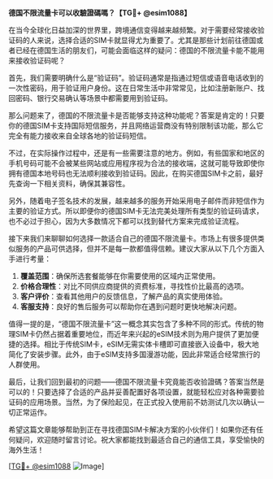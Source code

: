 **德国不限流量卡可以收驗證碼嗎？【TG💪+ @esim1088】**

在当今全球化日益加深的世界里，跨境通信变得越来越频繁。对于需要经常接收验证码的人来说，选择合适的SIM卡就显得尤为重要了。尤其是那些计划前往德国或者已经在德国生活的朋友们，可能会面临这样的疑问：德国的不限流量卡能不能用来接收验证码呢？

首先，我们需要明确什么是“验证码”。验证码通常是指通过短信或语音电话收到的一次性密码，用于验证用户身份。这在日常生活中非常常见，比如注册新账户、找回密码、银行交易确认等场景中都需要用到验证码。

那么问题来了，德国的不限流量卡是否能够支持这种功能呢？答案是肯定的！只要你的德国SIM卡支持国际短信服务，并且网络运营商没有特别限制该功能，那么它完全有能力接收来自全球各地的验证码短信。

不过，在实际操作过程中，还是有一些需要注意的地方。例如，有些国家和地区的手机号码可能不会被某些网站或应用程序视为合法的接收端，这就可能导致即使你拥有德国本地号码也无法顺利接收到验证码。因此，在购买德国SIM卡之前，最好先查询一下相关资料，确保其兼容性。

另外，随着电子签名技术的发展，越来越多的服务开始采用电子邮件而非短信作为主要的验证方式。所以即便你的德国SIM卡无法完美处理所有类型的验证码请求，也不必过于担心，因为大多数情况下都可以找到替代方案来完成验证流程。

接下来我们来聊聊如何选择一款适合自己的德国不限流量卡。市场上有很多提供类似服务的产品可供选择，但并不是每一款都值得信赖。建议大家从以下几个方面入手进行考量：

1. **覆盖范围**：确保所选套餐能够在你需要使用的区域内正常使用。
2. **价格合理性**：对比不同供应商提供的资费标准，寻找性价比最高的选项。
3. **客户评价**：查看其他用户的反馈信息，了解产品的真实使用体验。
4. **客服支持**：良好的售后服务可以帮助你在遇到问题时更快地解决问题。

值得一提的是，“德国不限流量卡”这一概念其实包含了多种不同的形式。传统的物理SIM卡仍然占据着重要地位，而近年来兴起的eSIM技术则为用户提供了更加便捷的选择。相比于传统SIM卡，eSIM无需实体卡槽即可直接嵌入设备中，极大地简化了安装步骤。此外，由于eSIM支持多国漫游功能，因此非常适合经常旅行的人群使用。

最后，让我们回到最初的问题——德国不限流量卡究竟能否收验證碼？答案当然是可以的！只要选择了合适的产品并妥善配置好各项设置，就能轻松应对各种需要验证码的应用场景。当然，为了保险起见，在正式投入使用前不妨测试几次以确认一切正常运作。

希望这篇文章能够帮助到正在寻找德国SIM卡解决方案的小伙伴们！如果你还有任何疑问，欢迎随时留言讨论。祝大家都能找到最适合自己的通信工具，享受愉快的海外生活！

[[TG💪+ @esim1088](https://t.me/s/esim1088) ![Image](https://i.postimg.cc/4NQfJmqS/Snipaste-2025-05-13-00-14-12.png)]